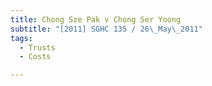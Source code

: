 ```yaml
---
title: Chong Sze Pak v Chong Ser Yoong
subtitle: "[2011] SGHC 135 / 26\_May\_2011"
tags:
  - Trusts
  - Costs

---
```


